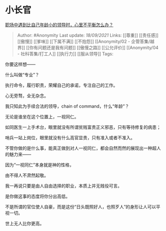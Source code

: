 # 小长官
[职场中遇到比自己年龄小的领导时，心里不平衡怎么办？](https://www.zhihu.com/question/486714620/answer/2126546084)

> Author: #Anonymity 
Last update: *18/09/2021* 
Links: [[尊重]] [[责任感]] [[傲慢]] [[爹味]] [[下属不满]] [[不抱怨]] [[Anonymity/02 - 企管答集/越界]] [[你有问题还是我有问题]] [[傲慢之路]] [[公允评价]]  [[Anonymity/04 - 社科答集/打工人]] [[执行力]] [[服从领导]]
Tags: 

你要这样想——

什么叫做“专业”？

执行命令，履行职责，荣耀自己的承诺，专注自己的工作。

心无旁骛，全无杂念。

我只知此为手续合法的领导，chain of command，什么“年龄”？

无论是谁坐在这个位置上，一视同仁。

如同医生一上手术台，眼里就没有所谓贫贱富贵正义邪恶，只有等待修复的病患；

哨兵一站上岗位，眼里就没有什么高官显贵，只有准入或者不准入。

不管你做的是什么事，能真正做到对人一视同仁，都会自然而然的展现出一种超人的魅力来——

因为“一视同仁”本身就是神的性格，

由不得人不肃然起敬。

我一再说只要是由人自由选择的职业，本质上并无贱役可言。

是你做这事的态度将你分出高低。

不是所谓的官位使人自豪，而是这份“日头既照好人，也照歹人”的身形让人可以平视一切。

世上无人比你更高。

  
